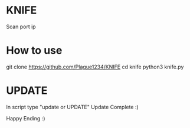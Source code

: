 # KNIFE
Scan port ip

# How to use
git clone https://github.com/Plague1234/KNIFE
cd knife
python3 knife.py

# UPDATE
In script type "update or UPDATE"
Update Complete :)

Happy Ending :)

